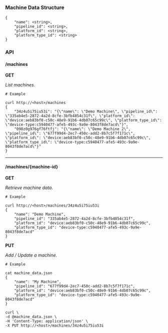 ### Machine Data Structure

    {
        "name": <string>,
        "pipeline_id": <string>,
        "platform_id": <string>,
        "platform_type_id": <string>
    }

### API

#### /machines

**GET**

_List machines._

    # Example

    curl http://<host>/machines
    {
        "34z4u5i75iu53i": "{\"name\": \"Demo Machine\", \"pipeline_id\": \"335ab4e5-2872-4a2d-8cfe-3bfb4854c31f\", \"platform_id\": \"device:aeb83bf0-c50c-48e9-91b6-4db07c65c99c\", \"platform_type_id\": \"device-type:c5940477-afe5-493c-9a9e-8043f8de7acd\"}",
        "098z0g976gf76ftfj": "{\"name\": \"Demo Machine 2\", \"pipeline_id\": \"677f99d4-2ec7-450c-add2-8b7c5f7f171c\", \"platform_id\": \"device:aeb83bf0-c50c-48e9-91b6-4db07c65c99c\", \"platform_type_id\": \"device-type:c5940477-afe5-493c-9a9e-8043f8de7acd\"}"
    }

----

#### /machines/{machine-id}

**GET**

_Retrieve machine data._

    # Example

    curl http://<host>/machines/34z4u5i75iu53i
    {
        "name": "Demo Machine",
        "pipeline_id": "335ab4e5-2872-4a2d-8cfe-3bfb4854c31f",
        "platform_id": "device:aeb83bf0-c50c-48e9-91b6-4db07c65c99c",
        "platform_type_id": "device-type:c5940477-afe5-493c-9a9e-8043f8de7acd"
    }


**PUT**

_Add / Update a machine._

    # Example

    cat machine_data.json
    {
        "name": "My Machine",
        "pipeline_id": "677f99d4-2ec7-450c-add2-8b7c5f7f171c",
        "platform_id": "device:aeb83bf0-c50c-48e9-91b6-4db07c65c99c",
        "platform_type_id": "device-type:c5940477-afe5-493c-9a9e-8043f8de7acd"
    }

    curl \
    -d @machine_data.json \
    -H 'Content-Type: application/json' \
    -X PUT http://<host>/machines/34z4u5i75iu53i
